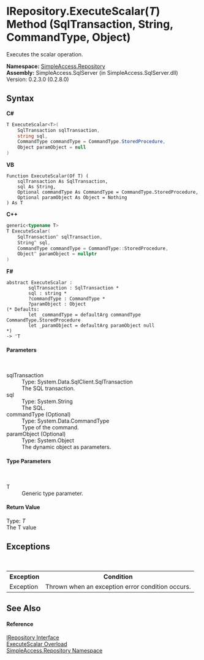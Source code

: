 # IRepository.ExecuteScalar(*T*) Method (SqlTransaction, String, CommandType, Object)
 

Executes the scalar operation.

**Namespace:**&nbsp;<a href="N_SimpleAccess_Repository">SimpleAccess.Repository</a><br />**Assembly:**&nbsp;SimpleAccess.SqlServer (in SimpleAccess.SqlServer.dll) Version: 0.2.3.0 (0.2.8.0)

## Syntax

**C#**<br />
``` C#
T ExecuteScalar<T>(
	SqlTransaction sqlTransaction,
	string sql,
	CommandType commandType = CommandType.StoredProcedure,
	Object paramObject = null
)

```

**VB**<br />
``` VB
Function ExecuteScalar(Of T) ( 
	sqlTransaction As SqlTransaction,
	sql As String,
	Optional commandType As CommandType = CommandType.StoredProcedure,
	Optional paramObject As Object = Nothing
) As T
```

**C++**<br />
``` C++
generic<typename T>
T ExecuteScalar(
	SqlTransaction^ sqlTransaction, 
	String^ sql, 
	CommandType commandType = CommandType::StoredProcedure, 
	Object^ paramObject = nullptr
)
```

**F#**<br />
``` F#
abstract ExecuteScalar : 
        sqlTransaction : SqlTransaction * 
        sql : string * 
        ?commandType : CommandType * 
        ?paramObject : Object 
(* Defaults:
        let _commandType = defaultArg commandType CommandType.StoredProcedure
        let _paramObject = defaultArg paramObject null
*)
-> 'T 

```


#### Parameters
&nbsp;<dl><dt>sqlTransaction</dt><dd>Type: System.Data.SqlClient.SqlTransaction<br />The SQL transaction.</dd><dt>sql</dt><dd>Type: System.String<br />The SQL.</dd><dt>commandType (Optional)</dt><dd>Type: System.Data.CommandType<br />Type of the command.</dd><dt>paramObject (Optional)</dt><dd>Type: System.Object<br />The dynamic object as parameters.</dd></dl>

#### Type Parameters
&nbsp;<dl><dt>T</dt><dd>Generic type parameter.</dd></dl>

#### Return Value
Type: *T*<br />The T value

## Exceptions
&nbsp;<table><tr><th>Exception</th><th>Condition</th></tr><tr><td>Exception</td><td>Thrown when an exception error condition occurs.</td></tr></table>

## See Also


#### Reference
<a href="T_SimpleAccess_Repository_IRepository">IRepository Interface</a><br /><a href="Overload_SimpleAccess_Repository_IRepository_ExecuteScalar">ExecuteScalar Overload</a><br /><a href="N_SimpleAccess_Repository">SimpleAccess.Repository Namespace</a><br />